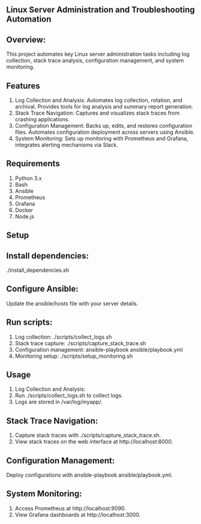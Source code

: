 ## Linux Server Administration and Troubleshooting Automation

## Overview:
This project automates key Linux server administration tasks including log collection, stack trace analysis, configuration management, and system monitoring.

## Features
1) Log Collection and Analysis: Automates log collection, rotation, and archival. Provides tools for log analysis and summary report generation.
2) Stack Trace Navigation: Captures and visualizes stack traces from crashing applications.
3) Configuration Management: Backs up, edits, and restores configuration files. Automates configuration deployment across servers using Ansible.
4) System Monitoring: Sets up monitoring with Prometheus and Grafana, integrates alerting mechanisms via Slack.

## Requirements
1) Python 3.x
2) Bash
3) Ansible
4) Prometheus
5) Grafana
6) Docker
7) Node.js

## Setup
## Install dependencies:
./install_dependencies.sh

## Configure Ansible:
Update the ansible/hosts file with your server details.

## Run scripts:
1) Log collection: ./scripts/collect_logs.sh
2) Stack trace capture: ./scripts/capture_stack_trace.sh
3) Configuration management: ansible-playbook ansible/playbook.yml
4) Monitoring setup: ./scripts/setup_monitoring.sh

## Usage
1) Log Collection and Analysis:
2) Run ./scripts/collect_logs.sh to collect logs.
3) Logs are stored in /var/log/myapp/.

## Stack Trace Navigation:
1) Capture stack traces with ./scripts/capture_stack_trace.sh.
2) View stack traces on the web interface at http://localhost:8000.

## Configuration Management:
Deploy configurations with ansible-playbook ansible/playbook.yml.

## System Monitoring:
1) Access Prometheus at http://localhost:9090.
2) View Grafana dashboards at http://localhost:3000.

